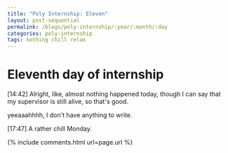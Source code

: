 ```yaml
---
title: "Poly Internship: Eleven"
layout: post-sequential
permalink: /blogs/poly-internship/:year/:month/:day
categories: poly-internship
tags: nothing chill relax
---
```

# Eleventh day of internship

<span class="timestamp">[14:42]</span> Alright, like, almost nothing happened today, though I can say that my supervisor is still alive, so that's good. 

yeeaaahhhh, I don't have anything to write.

<span class="timestamp">[17:47]</span> A rather chill Monday.

{% include comments.html url=page.url %}
